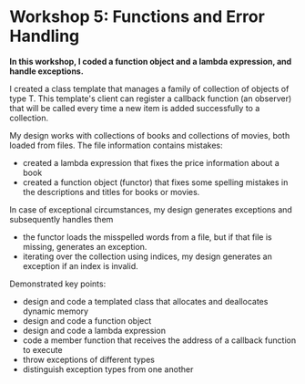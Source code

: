 
# Workshop 5: Functions and Error Handling

**In this workshop, I coded a function object and a lambda expression, and handle exceptions.**

I created a class template that manages a family of collection of objects of type T. This template's client can register a callback function (an observer) that will be called every time a new item is added successfully to a collection.

My design works with collections of books and collections of movies, both loaded from files. The file information contains mistakes:

- created a lambda expression that fixes the price information about a book
- created a function object (functor) that fixes some spelling mistakes in the descriptions and titles for books or movies.

In case of exceptional circumstances, my design generates exceptions and subsequently handles them

- the functor loads the misspelled words from a file, but if that file is missing, generates an exception.
- iterating over the collection using indices, my design generates an exception if an index is invalid.

Demonstrated key points:
- design and code a templated class that allocates and deallocates dynamic memory
- design and code a function object
- design and code a lambda expression
- code a member function that receives the address of a callback function to execute
- throw exceptions of different types
- distinguish exception types from one another
